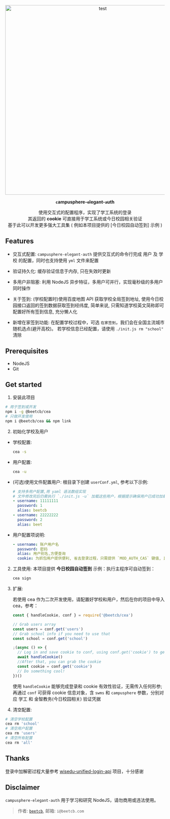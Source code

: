 <p align="center">
  <a href="https://github.com/beetcb/campusphere-elegant-auth">
    <img src="https://i.imgur.com/vxSM6Nm.gif" alt="test" width="600">
  </a>

<strong><p align="center"><code>c</code>ampusphere-<code>e</code>legant-<code>a</code>uth</p></strong>

  <p align="center">
  使用交互式的配置程序，实现了学工系统的登录
  <br>
  其返回的 <strong>cookie</strong> 可直接用于学工系统或今日校园相关验证
  <br>
  基于此可以开发更多强大工具集 ( 例如本项目提供的 [今日校园自动签到] 示例 )
  <p>
</p>

## Features

- 交互式配置: `campusphere-elegant-auth` 提供交互式的命令行完成 用户 及 学校 的配置，同时也支持使用 `yml` 文件来配置

- 验证持久化: 缓存验证信息于内存, 只在失效时更新

- 多用户非阻塞: 利用 NodeJS 异步特征，多用户可并行，实现毫秒级的多用户同时操作

- 关于签到: (学校配置时)使用百度地图 API 获取学校全局签到地址, 使用今日校园接口返回的签到数据获取签到经纬度, 简单来说, 只需知道学校英文简称即可配置好所有签到信息, 充分懒人化

- 新增在家签到功能: 在配置学校过程中，可选 `在家签到`，我们会在全国主流城市随机选点(避开高校)。 若学校信息已经配置，请使用 `./init.js rm "school"` 清除

## Prerequisites

- NodeJS
- Git

## Get started

1. 安装此项目

```sh
# 用于签到或开发
npm i -g @beetcb/cea
# 只做开发使用
npm i @beetcb/cea && npm link
```

2. 初始化学校及用户

- 学校配置:

  ```sh
  cea -s
  ```

- 用户配置:

  ```sh
  cea -u
  ```

- (可选)使用文件配置用户: 根目录下创建 `userConf.yml`, 参考以下示例:

  ```yml
  # 支持多用户配置,用 yaml 语法数组实现
  # 文件修改完后仍需执行 `./init.js -u` 加载这些用户，根据提示确保用户已成功加载
  - username: 11111111
    password: 1
    alias: beetcb
  - username: 22222222
    password: 2
    alias: beet
  ```

- 用户配置项说明:
  ```yml
  - username: 账户用户名
    password: 密码
    alias: 用户别名,方便查询
    cookie: 为抓包用户提供便利, 省去登录过程，只需提供 `MOD_AUTH_CAS` 键值, 比如：MOD_AUTH_CAS=aVh237y-K3RPsaST3seDwez1287964, 时效不长，请自行判断
  ```

2. 工具使用:
   本项目提供 **今日校园自动签到** 示例：执行主程序可自动签到：

   ```bash
   cea sign
   ```

3. 扩展:

   若使用 cea 作为二次开发使用，请配置好学校和用户，然后在你的项目中导入 cea，参考：

   ```js
   const { handleCookie, conf } = require('@beetcb/cea')

   // Grab users array
   const users = conf.get('users')
   // Grab school info if you need to use that
   const school = conf.get('school')

   ;(async () => {
     // Log in and save cookie to conf, using conf.get('cookie') to get them
     await handleCookie()
     //After that, you can grab the cookie
     const cookie = conf.get('cookie')
     // Do something cool!
   })()
   ```

   使用 `handleCookie` 能够完成登录和 cookie 有效性验证，无需传入任何形参; 再通过 `conf` 可获得 cookie 信息对象，含 `swms` 和 `campusphere` 参数，分别对应 学工 和 金智教务(今日校园相关) 验证凭据

4. 清空配置:

```sh
# 清空学校配置
cea rm 'school'
# 清空用户配置
cea rm 'users'
# 清空所有配置
cea rm 'all'
```

## Thanks

登录中加解密过程大量参考 [wisedu-unified-login-api](https://github.com/ZimoLoveShuang/wisedu-unified-login-api) 项目，十分感谢

## Disclaimer

`campusphere-elegant-auth` 用于学习和研究 NodeJS，请勿商用或违法使用。

> 作者: [`beetcb`](https://www.beetcb.com), 邮箱: `i@beetcb.com`
